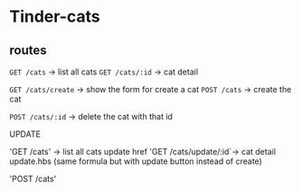 # Tinder-cats

## routes

`GET /cats` -> list all cats
`GET /cats/:id` -> cat detail

`GET /cats/create` -> show the form for create a cat
`POST /cats` -> create the cat

`POST /cats/:id` -> delete the cat with that id


UPDATE

'GET /cats' -> list all cats
    update href 
'GET /cats/update/:id`-> cat detail 
    update.hbs (same formula but with update button instead of create)

'POST /cats'


